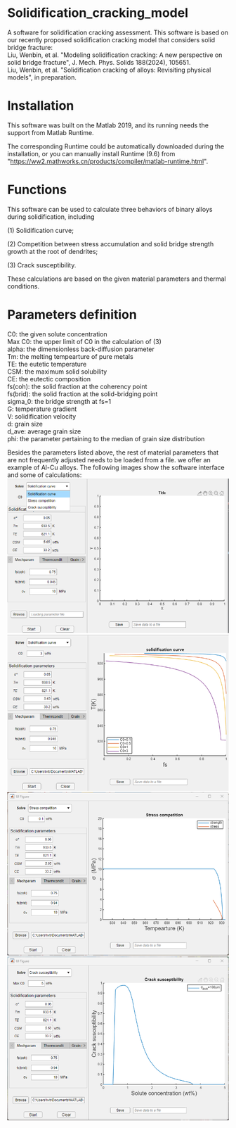 # Solidification_cracking_model
A software for solidification cracking assessment.
This software is based on our recently proposed solidification cracking model that considers solid bridge fracture:  
Liu, Wenbin, et al. "Modeling solidification cracking: A new perspective on solid bridge fracture", J. Mech. Phys. Solids 188(2024), 105651.  
Liu, Wenbin, et al. "Solidification cracking of alloys: Revisiting physical models", in preparation.  

# Installation
This software was built on the Matlab 2019, and its running needs the support from Matlab Runtime.

The corresponding Runtime could be automatically downloaded during the installation, or you can manually install Runtime (9.6) from "https://ww2.mathworks.cn/products/compiler/matlab-runtime.html".


# Functions
This software can be used to calculate three behaviors of binary alloys during solidification, including

(1) Solidification curve;

(2) Competition between stress accumulation and solid bridge strength growth at the root of dendrites;

(3) Crack susceptibility.

These calculations are based on the given material parameters and thermal conditions.


# Parameters definition
C0: the given solute concentration  
Max C0: the upper limit of C0 in the calculation of (3)  
alpha: the dimensionless back-diffusion parameter  
Tm: the melting tempearture of pure metals  
TE: the eutetic temperature  
CSM: the maximum solid solubility  
CE: the eutectic composition  
fs(coh): the solid fraction at the coherency point  
fs(brid): the solid fraction at the solid-bridging point  
sigma_0: the bridge strength at fs=1  
G: temperature gradient  
V: solidification velocity  
d: grain size  
d_ave: average grain size  
phi: the parameter pertaining to the median of grain size distribution  

Besides the parameters listed above, the rest of material parameters that are not frequently adjusted needs to be loaded from a file. we offer an example of Al-Cu alloys.
The following images show the software interface and some of calculations:
![Image text](https://github.com/WbLiu7/Solidification_crack_model/blob/main/image/1.png)
![Image text](https://github.com/WbLiu7/Solidification_crack_model/blob/main/image/2.png)
![Image text](https://github.com/WbLiu7/Solidification_crack_model/blob/main/image/3.png)
![Image text](https://github.com/WbLiu7/Solidification_crack_model/blob/main/image/4.png)
